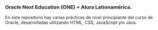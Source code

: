 <h3>Oracle Next Education (ONE) + Alura Lationamérica.</h3>
En este repositorio hay varias prácticas de nivel principiante del curso de Oracle, desarrolladas utilizando HTML, CSS, JavaScript y/o Java.
